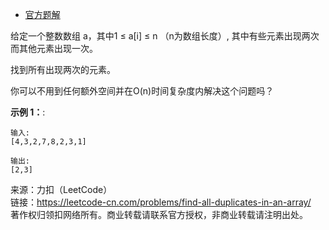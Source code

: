 * [官方题解]()

给定一个整数数组 a，其中1 ≤ a[i] ≤ n （n为数组长度）, 其中有些元素出现两次而其他元素出现一次。

找到所有出现两次的元素。

你可以不用到任何额外空间并在O(n)时间复杂度内解决这个问题吗？

**示例 1：**:<br>
```
输入:
[4,3,2,7,8,2,3,1]

输出:
[2,3]
```

来源：力扣（LeetCode）<br>
链接：https://leetcode-cn.com/problems/find-all-duplicates-in-an-array/<br>
著作权归领扣网络所有。商业转载请联系官方授权，非商业转载请注明出处。<br>
